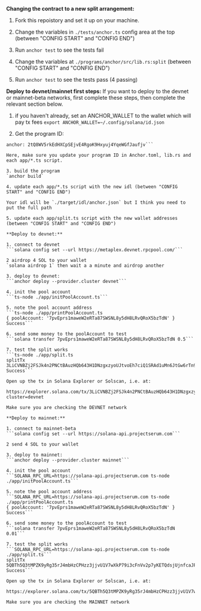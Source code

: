 **Changing the contract to a new split arrangement:**

1. Fork this repoistory and set it up on your machine.

2. Change the variables in `./tests/anchor.ts` config area at the top (between "CONFIG START" and "CONFIG END")

3. Run `anchor test` to see the tests fail

4. Change the variables at `./programs/anchor/src/lib.rs:split` (between "CONFIG START" and "CONFIG END")

3. Run `anchor test` to see the tests pass (4 passing)

**Deploy to devnet/mainnet first steps:**
If you want to deploy to the devnet or mainnet-beta networks, first complete these steps, then complete the relevant section below.

1. if you haven't already, set an ANCHOR_WALLET to the wallet which will pay tx fees
`export ANCHOR_WALLET=~/.config/solana/id.json`

2. Get the program ID:

```$ anchor keys list
anchor: 2tQ8WV5rkEdHXCpSEjvE4RgoK9Hxyuj4YqeWGfJaufjv```

Here, make sure you update your program ID in Anchor.toml, lib.rs and each app/*.ts script.

3. build the program
`anchor build`

4. update each app/*.ts script with the new idl (between "CONFIG START" and "CONFIG END")

Your idl will be `./target/idl/anchor.json` but I think you need to put the full path

5. update each app/split.ts script with the new wallet addresses (between "CONFIG START" and "CONFIG END")

**Deploy to devnet:**

1. connect to devnet
```solana config set --url https://metaplex.devnet.rpcpool.com/```

2 airdrop 4 SOL to your wallet
`solana airdrop 1` then wait a a minute and airdrop another

3. deploy to devnet:
```anchor deploy --provider.cluster devnet```

4. init the pool account
```ts-node ./app/initPoolAccount.ts```

5. note the pool account address
```ts-node ./app/printPoolAccount.ts
{ poolAccount: '7pvEprs1maweW2eRTa87SWSNL8y5dH8LRvQRoX5bzTdN' }
Success```

6. send some money to the poolAccount to test
```solana transfer 7pvEprs1maweW2eRTa87SWSNL8y5dH8LRvQRoX5bzTdN 0.5```

7. test the split works
```ts-node ./app/split.ts
splitTx 3LiCVNBZj2FSJk4n2PNCtBAuzHQb643H1DNzgxzyoUJtvoEh7ciQ1SRAd1uMn6JtGw6rTn9qTipgdq1K7nGBJmui
Success```

Open up the tx in Solana Explorer or Solscan, i.e. at:

https://explorer.solana.com/tx/3LiCVNBZj2FSJk4n2PNCtBAuzHQb643H1DNzgxzyoUJtvoEh7ciQ1SRAd1uMn6JtGw6rTn9qTipgdq1K7nGBJmui?cluster=devnet

Make sure you are checking the DEVNET network

**Deploy to mainnet:**

1. connect to mainnet-beta
```solana config set --url https://solana-api.projectserum.com```

2 send 4 SOL to your wallet

3. deploy to mainnet:
```anchor deploy --provider.cluster mainnet```

4. init the pool account
```SOLANA_RPC_URL=https://solana-api.projectserum.com ts-node ./app/initPoolAccount.ts```

5. note the pool account address
```SOLANA_RPC_URL=https://solana-api.projectserum.com ts-node ./app/printPoolAccount.ts
{ poolAccount: '7pvEprs1maweW2eRTa87SWSNL8y5dH8LRvQRoX5bzTdN' }
Success```

6. send some money to the poolAccount to test
```solana transfer 7pvEprs1maweW2eRTa87SWSNL8y5dH8LRvQRoX5bzTdN 0.01```

7. test the split works
```SOLANA_RPC_URL=https://solana-api.projectserum.com ts-node ./app/split.ts```
splitTx 5QBTh5Q3tMPZK9yRg35rJ4mbHzCPHzz3jjvU1V7wXkP79i3cFnVv2p7yKETQdsjUjnfcaJPYeSLgHhrJvFCeiWwX
Success```

Open up the tx in Solana Explorer or Solscan, i.e. at:

https://explorer.solana.com/tx/5QBTh5Q3tMPZK9yRg35rJ4mbHzCPHzz3jjvU1V7wXkP79i3cFnVv2p7yKETQdsjUjnfcaJPYeSLgHhrJvFCeiWwX

Make sure you are checking the MAINNET network